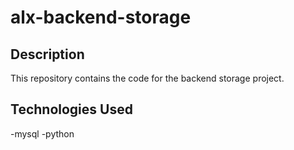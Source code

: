 # alx-backend-storage

## Description

This repository contains the code for the backend storage project.

## Technologies Used

-mysql
-python
